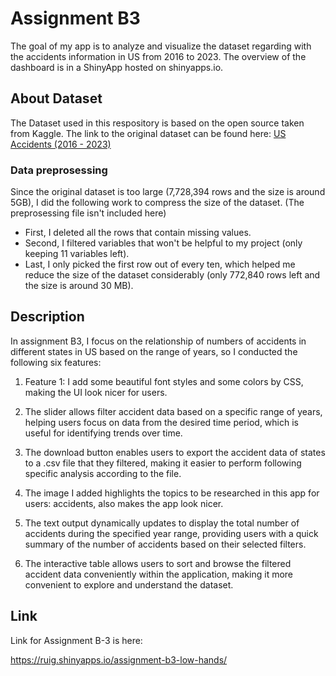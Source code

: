 # Assignment B3

The goal of my app is to analyze and visualize the dataset regarding with the accidents information in US from 2016 to 2023. The overview of the dashboard is in a ShinyApp hosted on shinyapps.io.

## About Dataset

The Dataset used in this respository is based on the open source taken from Kaggle. The link to the original dataset can be found here: [US Accidents (2016 - 2023)](https://www.kaggle.com/datasets/sobhanmoosavi/us-accidents/data)

### Data preprosessing
Since the original dataset is too large (7,728,394 rows and the size is around 5GB), I did the following work to compress the size of the dataset. (The preprosessing file isn't included here)

- First, I deleted all the rows that contain missing values.
- Second, I filtered variables that won't be helpful to my project (only keeping 11 variables left).
- Last, I only picked the first row out of every ten, which helped me reduce the size of the dataset considerably (only 772,840 rows left and the size is around 30 MB).

## Description

In assignment B3, I focus on the relationship of numbers of accidents in different states in US based on the range of years, so I conducted the following six features:

1. Feature 1: I add some beautiful font styles and some colors by CSS, making the UI look nicer for users.

2. The slider allows filter accident data based on a specific range of years, helping users focus on data from the desired time period, which is useful for identifying trends over time.

3. The download button enables users to export the accident data of states to a .csv file that they filtered, making it easier to perform following specific analysis according to the file.

4. The image I added highlights the topics to be researched in this app for users: accidents, also makes the app look nicer.

5. The text output dynamically updates to display the total number of accidents during the specified year range, providing users with a quick summary of the number of accidents based on their selected filters.

6. The interactive table allows users to sort and browse the filtered accident data conveniently within the application, making it more convenient to explore and understand the dataset.

## Link
Link for Assignment B-3 is here:

https://ruig.shinyapps.io/assignment-b3-low-hands/
